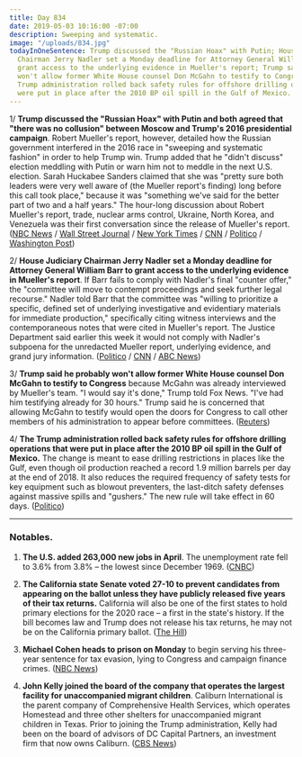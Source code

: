 ```yaml
---
title: Day 834
date: 2019-05-03 10:16:00 -07:00
description: Sweeping and systematic.
image: "/uploads/834.jpg"
todayInOneSentence: Trump discussed the "Russian Hoax" with Putin; House Judiciary
  Chairman Jerry Nadler set a Monday deadline for Attorney General William Barr to
  grant access to the underlying evidence in Mueller's report; Trump said he probably
  won't allow former White House counsel Don McGahn to testify to Congress; and The
  Trump administration rolled back safety rules for offshore drilling operations that
  were put in place after the 2010 BP oil spill in the Gulf of Mexico.
---
```


1/ **Trump discussed the "Russian Hoax" with Putin and both agreed that "there was no collusion" between Moscow and Trump's 2016 presidential campaign**. Robert Mueller's report, however, detailed how the Russian government interfered in the 2016 race in "sweeping and systematic fashion" in order to help Trump win. Trump added that he "didn't discuss" election meddling with Putin or warn him not to meddle in the next U.S. election. Sarah Huckabee Sanders claimed that she was "pretty sure both leaders were very well aware of (the Mueller report's finding) long before this call took place," because it was "something we've said for the better part of two and a half years." The hour-long discussion about Robert Mueller's report, trade, nuclear arms control, Ukraine, North Korea, and Venezuela was their first conversation since the release of Mueller's report. ([NBC News](https://www.nbcnews.com/politics/white-house/trump-putin-discussed-mueller-report-agreed-no-collusion-white-house-n1001706) / [Wall Street Journal](https://www.wsj.com/articles/trump-and-putin-discuss-venezuela-mueller-report-11556900040) / [New York Times](https://www.nytimes.com/2019/05/03/us/politics/trump-putin-phone-call.html) / [CNN](https://www.cnn.com/2019/05/03/politics/trump-putin-phone-call-mueller-report/) / [Politico](https://www.politico.com/story/2019/05/03/trump-putin-phone-call-1300724) / [Washington Post](https://www.washingtonpost.com/politics/trump-and-putin-discussed-outcome-of-mueller-probe-as-part-of-hour-long-phone-conversation-white-house-says/2019/05/03/77c5e98c-6d94-11e9-be3a-33217240a539_story.html))

2/ **House Judiciary Chairman Jerry Nadler set a Monday deadline for Attorney General William Barr to grant access to the underlying evidence in Mueller's report**. If Barr fails to comply with Nadler's final "counter offer," the "committee will move to contempt proceedings and seek further legal recourse." Nadler told Barr that the committee was "willing to prioritize a specific, defined set of underlying investigative and evidentiary materials for immediate production," specifically citing witness interviews and the contemporaneous notes that were cited in Mueller's report. The Justice Department said earlier this week it would not comply with Nadler's subpoena for the unredacted Mueller report, underlying evidence, and grand jury information. ([Politico](https://www.politico.com/story/2019/05/03/nadler-barr-in-contempt-1300548) / [CNN](https://www.cnn.com/2019/05/03/politics/nadler-mueller-justice-barr-contempt/) / [ABC News](https://abcnews.go.com/Politics/house-judiciary-chairman-ultimatum-ag-barr-move-contempt/story?id=62802970))

3/ **Trump said he probably won't allow former White House counsel Don McGahn to testify to Congress** because McGahn was already interviewed by Mueller's team. "I would say it's done," Trump told Fox News. "I've had him testifying already for 30 hours." Trump said he is concerned that allowing McGahn to testify would open the doors for Congress to call other members of his administration to appear before committees. ([Reuters](https://www.reuters.com/article/us-usa-trump-russia-mcgahn-idUSKCN1S82AT))

4/ **The Trump administration rolled back safety rules for offshore drilling operations that were put in place after the 2010 BP oil spill in the Gulf of Mexico.** The change is meant to ease drilling restrictions in places like the Gulf, even though oil production reached a record 1.9 million barrels per day at the end of 2018. It also reduces the required frequency of safety tests for key equipment such as blowout preventers, the last-ditch safety defenses against massive spills and "gushers." The new rule will take effect in 60 days. ([Politico](https://www.politico.com/story/2019/05/02/offshore-drilling-rules-1404098))

---

### Notables.

1. **The U.S. added 263,000 new jobs in April**. The unemployment rate fell to 3.6% from 3.8% – the lowest since December 1969. ([CNBC](https://www.cnbc.com/2019/05/03/nonfarm-payrolls-april-2019.html))

2. **The California state Senate voted 27-10 to prevent candidates from appearing on the ballot unless they have publicly released five years of their tax returns.** California will also be one of the first states to hold primary elections for the 2020 race – a first in the state's history. If the bill becomes law and Trump does not release his tax returns, he may not be on the California primary ballot. ([The Hill](https://thehill.com/homenews/state-watch/441908-california-senate-passes-bill-that-would-keep-trump-off-2020-ballot))

3. **Michael Cohen heads to prison on Monday** to begin serving his three-year sentence for tax evasion, lying to Congress and campaign finance crimes. ([NBC News](https://www.nbcnews.com/politics/donald-trump/cohen-prison-monday-ex-officials-say-rat-should-watch-his-n1001666))

4. **John Kelly joined the board of the company that operates the largest facility for unaccompanied migrant children**. Caliburn International is the parent company of Comprehensive Health Services, which operates Homestead and three other shelters for unaccompanied migrant children in Texas. Prior to joining the Trump administration, Kelly had been on the board of advisors of DC Capital Partners, an investment firm that now owns Caliburn. ([CBS News](https://www.cbsnews.com/news/john-kelly-joins-board-of-caliburn-international-company-operating-largest-unaccompanied-migrant-children-shelter/))